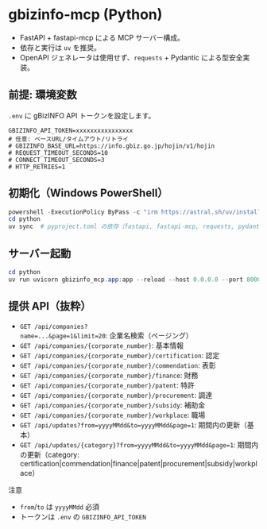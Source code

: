 # gbizinfo-mcp (Python)

- FastAPI + fastapi-mcp による MCP サーバー構成。
- 依存と実行は `uv` を推奨。
- OpenAPI ジェネレータは使用せず、`requests` + Pydantic による型安全実装。

## 前提: 環境変数

`.env` に gBizINFO API トークンを設定します。

```dotenv
GBIZINFO_API_TOKEN=xxxxxxxxxxxxxxxx
# 任意: ベースURL/タイムアウト/リトライ
# GBIZINFO_BASE_URL=https://info.gbiz.go.jp/hojin/v1/hojin
# REQUEST_TIMEOUT_SECONDS=10
# CONNECT_TIMEOUT_SECONDS=3
# HTTP_RETRIES=1
```

## 初期化（Windows PowerShell）

```powershell
powershell -ExecutionPolicy ByPass -c "irm https://astral.sh/uv/install.ps1 | iex"
cd python
uv sync  # pyproject.toml の依存（fastapi, fastapi-mcp, requests, pydantic など）を解決
```

## サーバー起動

```powershell
cd python
uv run uvicorn gbizinfo_mcp.app:app --reload --host 0.0.0.0 --port 8000
```

## 提供 API（抜粋）

- `GET /api/companies?name=...&page=1&limit=20`: 企業名検索（ページング）
- `GET /api/companies/{corporate_number}`: 基本情報
- `GET /api/companies/{corporate_number}/certification`: 認定
- `GET /api/companies/{corporate_number}/commendation`: 表彰
- `GET /api/companies/{corporate_number}/finance`: 財務
- `GET /api/companies/{corporate_number}/patent`: 特許
- `GET /api/companies/{corporate_number}/procurement`: 調達
- `GET /api/companies/{corporate_number}/subsidy`: 補助金
- `GET /api/companies/{corporate_number}/workplace`: 職場
- `GET /api/updates?from=yyyyMMdd&to=yyyyMMdd&page=1`: 期間内の更新（基本）
- `GET /api/updates/{category}?from=yyyyMMdd&to=yyyyMMdd&page=1`: 期間内の更新（category: certification|commendation|finance|patent|procurement|subsidy|workplace）

注意

- `from`/`to` は `yyyyMMdd` 必須
- トークンは `.env` の `GBIZINFO_API_TOKEN`
